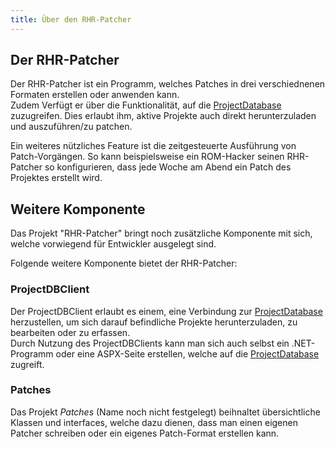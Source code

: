 ```yaml
---
title: Über den RHR-Patcher
---
```


## Der RHR-Patcher

Der RHR-Patcher ist ein Programm, welches Patches in drei verschiednenen Formaten erstellen oder anwenden kann.  
Zudem Verfügt er über die Funktionalität, auf die [ProjectDatabase] zuzugreifen.
Dies erlaubt ihm, aktive Projekte auch direkt herunterzuladen und auszuführen/zu patchen.

Ein weiteres nützliches Feature ist die zeitgesteuerte Ausführung von Patch-Vorgängen.
So kann beispielsweise ein ROM-Hacker seinen RHR-Patcher so konfigurieren,
dass jede Woche am Abend ein Patch des Projektes erstellt wird.

## Weitere Komponente

Das Projekt "RHR-Patcher" bringt noch zusätzliche Komponente mit sich,
welche vorwiegend für Entwickler ausgelegt sind.

Folgende weitere Komponente bietet der RHR-Patcher:

### ProjectDBClient

Der ProjectDBClient erlaubt es einem, eine Verbindung zur [ProjectDatabase] herzustellen,
um sich darauf befindliche Projekte herunterzuladen, zu bearbeiten oder zu erfassen.  
Durch Nutzung des ProjectDBClients kann man sich auch selbst ein .NET-Programm oder
eine ASPX-Seite erstellen, welche auf die [ProjectDatabase] zugreift.

### Patches
Das Projekt _Patches_ (Name noch nicht festgelegt) beihnaltet übersichtliche Klassen und interfaces,
welche dazu dienen, dass man einen eigenen Patcher schreiben oder ein eigenes Patch-Format erstellen kann.

<!--- References -->
[ProjectDatabase]: https://rhrpatcher.romresources.net/?Home